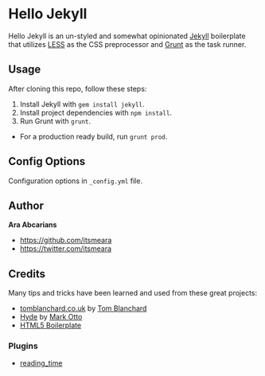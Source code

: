 # Hello Jekyll

Hello Jekyll is an un-styled and somewhat opinionated [Jekyll](http://jekyllrb.com) boilerplate that utilizes [LESS](http://lesscss.org/) as the CSS preprocessor and [Grunt](http://gruntjs.com/) as the task runner. 


## Usage

After cloning this repo, follow these steps:

1. Install Jekyll with `gem install jekyll`.
2. Install project dependencies with `npm install`.
3. Run Grunt with `grunt`.
  



- For a production ready build, run `grunt prod`.


## Config Options
Configuration options in `_config.yml` file.


## Author

**Ara Abcarians**
- <https://github.com/itsmeara>
- <https://twitter.com/itsmeara>


## Credits

Many tips and tricks have been learned and used from these great projects:

+ [tomblanchard.co.uk](https://github.com/tomblanchard/tomblanchard.co.uk) by [Tom Blanchard](http://twitter.com/tomblanchardcss)
+ [Hyde](https://github.com/mdo/hyde/) by [Mark Otto](http://twitter.com/mdo)
+ [HTML5 Boilerplate](https://github.com/h5bp/html5-boilerplate)


### Plugins

+ [reading_time](https://github.com/bdesham/reading_time)
